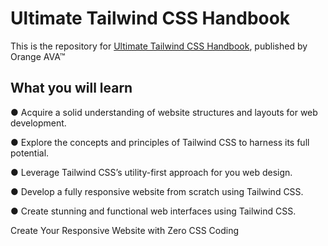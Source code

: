 
#  Ultimate Tailwind CSS Handbook

This is the repository for [Ultimate Tailwind CSS Handbook](https://orangeava.com/products/ultimate-tailwind-css-handbook), published by Orange AVA™


## What you will learn

● Acquire a solid understanding of website structures and layouts for web development.

● Explore the concepts and principles of Tailwind CSS to harness its full potential.

● Leverage Tailwind CSS’s utility-first approach for you web design.

● Develop a fully responsive website from scratch using Tailwind CSS.

● Create stunning and functional web interfaces using Tailwind CSS.

Create Your Responsive Website with Zero CSS Coding 

